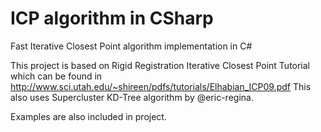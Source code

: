 # ICP algorithm in CSharp
 Fast Iterative Closest Point algorithm implementation in C#

 This project is based on Rigid Registration Iterative Closest Point Tutorial which can be found 
 in http://www.sci.utah.edu/~shireen/pdfs/tutorials/Elhabian_ICP09.pdf
 This also uses Supercluster KD-Tree algorithm by @eric-regina.

 Examples are also included in project.

